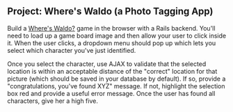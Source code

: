 
## Project: Where's Waldo (a Photo Tagging App)

Build a [Where's Waldo?](http://en.wikipedia.org/wiki/Where's_Wally%3F) game in the browser with a Rails backend.  You'll need to load up a game board image and then allow your user to click inside it.  When the user clicks, a dropdown menu should pop up which lets you select which character you've just identified.  

Once you select the character, use AJAX to validate that the selected location is within an acceptable distance of the "correct" location for that picture (which should be saved in your database by default).  If so, provide a "congratulations, you've found XYZ" message.  If not, highlight the selection box red and provide a useful error message.  Once the user has found all characters, give her a high five.
